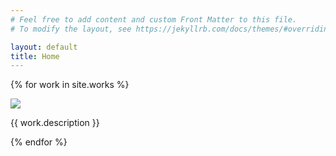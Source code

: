 ```yaml
---
# Feel free to add content and custom Front Matter to this file.
# To modify the layout, see https://jekyllrb.com/docs/themes/#overriding-theme-defaults

layout: default
title: Home 
---
```

{% for work in site.works %}
<div class="art-grp" id="art01">
    <div class="art-img-container">
        <a href="{{ work.url }}"><img class="art-img" src="{{ work.image }}"/></a>
    </div>
    <div class="art-label-container">
        <p class="art-label">{{ work.description }}</p>
    </div>
</div>
{% endfor %}
